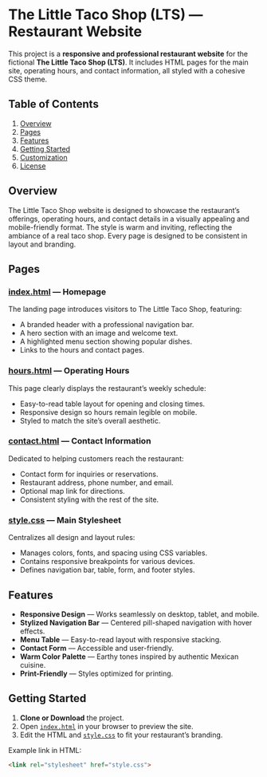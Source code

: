 # The Little Taco Shop (LTS) — Restaurant Website

This project is a **responsive and professional restaurant website** for the fictional **The Little Taco Shop (LTS)**. It includes HTML pages for the main site, operating hours, and contact information, all styled with a cohesive CSS theme.

## Table of Contents

1. [Overview](#overview)
2. [Pages](#pages)
3. [Features](#features)
4. [Getting Started](#getting-started)
5. [Customization](#customization)
6. [License](#license)

## Overview

The Little Taco Shop website is designed to showcase the restaurant’s offerings, operating hours, and contact details in a visually appealing and mobile-friendly format. The style is warm and inviting, reflecting the ambiance of a real taco shop. Every page is designed to be consistent in layout and branding.

## Pages

### [index.html](https://github.com/ShivamMahto2105/HTML-Basic-Project/blob/main/index.html) — Homepage
The landing page introduces visitors to The Little Taco Shop, featuring:
- A branded header with a professional navigation bar.
- A hero section with an image and welcome text.
- A highlighted menu section showing popular dishes.
- Links to the hours and contact pages.

### [hours.html](https://github.com/ShivamMahto2105/HTML-Basic-Project/blob/main/hours.html) — Operating Hours
This page clearly displays the restaurant’s weekly schedule:
- Easy-to-read table layout for opening and closing times.
- Responsive design so hours remain legible on mobile.
- Styled to match the site’s overall aesthetic.

### [contact.html](https://github.com/ShivamMahto2105/HTML-Basic-Project/blob/main/contact.html) — Contact Information
Dedicated to helping customers reach the restaurant:
- Contact form for inquiries or reservations.
- Restaurant address, phone number, and email.
- Optional map link for directions.
- Consistent styling with the rest of the site.

### [style.css](https://github.com/ShivamMahto2105/HTML-Basic-Project/blob/main/style.css) — Main Stylesheet
Centralizes all design and layout rules:
- Manages colors, fonts, and spacing using CSS variables.
- Contains responsive breakpoints for various devices.
- Defines navigation bar, table, form, and footer styles.

## Features

- **Responsive Design** — Works seamlessly on desktop, tablet, and mobile.
- **Stylized Navigation Bar** — Centered pill-shaped navigation with hover effects.
- **Menu Table** — Easy-to-read layout with responsive stacking.
- **Contact Form** — Accessible and user-friendly.
- **Warm Color Palette** — Earthy tones inspired by authentic Mexican cuisine.
- **Print-Friendly** — Styles optimized for printing.

## Getting Started

1. **Clone or Download** the project.
2. Open [`index.html`](https://github.com/ShivamMahto2105/HTML-Basic-Project/blob/main/index.html) in your browser to preview the site.
3. Edit the HTML and [`style.css`](https://github.com/ShivamMahto2105/HTML-Basic-Project/blob/main/style.css) to fit your restaurant’s branding.

Example link in HTML:
```html
<link rel="stylesheet" href="style.css">
```


